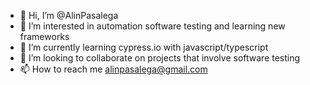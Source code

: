 - 👋 Hi, I’m @AlinPasalega
- 👀 I’m interested in automation software testing and learning new frameworks
- 🌱 I’m currently learning cypress.io with javascript/typescript
- 💞️ I’m looking to collaborate on projects that involve software testing
- 📫 How to reach me alinpasalega@gmail.com

<!---
AlinPasalega/AlinPasalega is a ✨ special ✨ repository because its `README.md` (this file) appears on your GitHub profile.
You can click the Preview link to take a look at your changes.
--->

